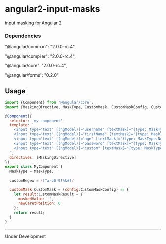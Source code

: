 # angular2-input-masks
input masking for Angular 2

### Dependencies
"@angular/common": "2.0.0-rc.4",

"@angular/compiler": "2.0.0-rc.4",

"@angular/core": "2.0.0-rc.4",

"@angular/forms": "0.2.0"

## Usage
```javascript
import {Component} from '@angular/core';
import {MaskingDirective, MaskType, CustomMask, CustomMaskConfig, CustomMaskResult} from 'angular2-input-masks';

@Component({
  selector: 'my-component',
  template: `
    <input type="text" [(ngModel)]="username" [textMask]="{type: MaskType.Alphanumeric}" />
    <input type="text" [(ngModel)]="firstName" [textMask]="{type: MaskType.LettersOnly}" />
    <input type="text" [(ngModel)]="age" [textMask]="{type: MaskType.NumbersOnly}" />
    <input type="text" [(ngModel)]="password" [textMask]="{type: MaskType.Regex, regex:customRegex}" />
    <input type="text" [(ngModel)]="custom" [textMask]="{type: MaskType.Custom, custom:customMask}" />
  `,
  directives: [MaskingDirective]
})
export class MyComponent {
  MaskType = MaskType;
  
  customRegex = /[^a-z0-9!%&#]/
  
  customMask:CustomMask = (config:CustomMaskConfig) => {
    let result:CustomMaskResult = {
      maskedValue: '',
      newCaretPosition: 0
    };
    return result;
  }
}
```

---
Under Development
